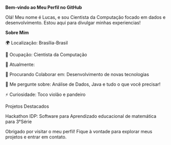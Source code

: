 **Bem-vindo ao Meu Perfil no GitHub**

Olá! Meu nome é Lucas, e sou Cientista da Computação focado em dados e desenvolvimento. Estou aqui para divulgar minhas experiencias!

**Sobre Mim**

🌍 Localização: Brasília-Brasil

💼 Ocupação: Cientista da Computação

🌱 Atualmente: 

👯 Procurando Colaborar em: Desenvolvimento de novas tecnologias

💬 Me pergunte sobre: Análise de Dados, Java e tudo o que você precisar!

⚡ Curiosidade: Toco violão e pandeiro

Projetos Destacados

Hackathon IDP: Software para Aprendizado educacional de matemática para 3°Série

Obrigado por visitar o meu perfil! Fique à vontade para explorar meus projetos e entrar em contato.
